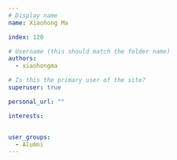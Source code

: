 ```yaml
---
# Display name
name: Xiaohong Ma

index: 120

# Username (this should match the folder name)
authors:
  - xiaohongma

# Is this the primary user of the site?
superuser: true

personal_url: ""

interests:


user_groups:
  - Alumni
---
```

